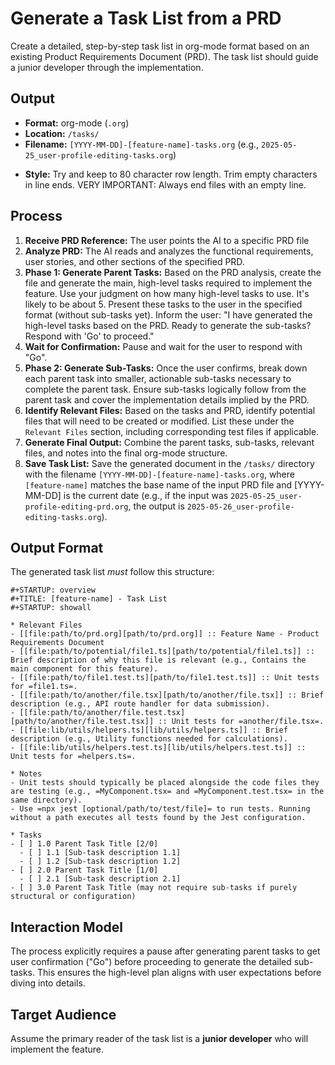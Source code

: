 # Generate a Task List from a PRD

Create a detailed, step-by-step task list in org-mode format based on an
existing Product Requirements Document (PRD). The task list should guide a
junior developer through the implementation.

## Output
- **Format:** org-mode (`.org`)
- **Location:** `/tasks/`
- **Filename:** `[YYYY-MM-DD]-[feature-name]-tasks.org` (e.g., `2025-05-25_user-profile-editing-tasks.org`)
* **Style:** Try and keep to 80 character row length. Trim empty characters in
  line ends. VERY IMPORTANT: Always end files with an empty line.

## Process
1. **Receive PRD Reference:** The user points the AI to a specific PRD file
2. **Analyze PRD:** The AI reads and analyzes the functional requirements, user
   stories, and other sections of the specified PRD.
3. **Phase 1: Generate Parent Tasks:** Based on the PRD analysis, create the
   file and generate the main, high-level tasks required to implement the
   feature. Use your judgment on how many high-level tasks to use. It's likely
   to be about 5. Present these tasks to the user in the specified format
   (without sub-tasks yet). Inform the user: "I have generated the high-level
   tasks based on the PRD. Ready to generate the sub-tasks? Respond with 'Go' to
   proceed."
4. **Wait for Confirmation:** Pause and wait for the user to respond with "Go".
5. **Phase 2: Generate Sub-Tasks:** Once the user confirms, break down each
   parent task into smaller, actionable sub-tasks necessary to complete the
   parent task. Ensure sub-tasks logically follow from the parent task and cover
   the implementation details implied by the PRD.
6. **Identify Relevant Files:** Based on the tasks and PRD, identify potential
   files that will need to be created or modified. List these under the
   `Relevant Files` section, including corresponding test files if applicable.
7. **Generate Final Output:** Combine the parent tasks, sub-tasks, relevant
   files, and notes into the final org-mode structure.
8. **Save Task List:** Save the generated document in the `/tasks/` directory
   with the filename `[YYYY-MM-DD]-[feature-name]-tasks.org`, where
   `[feature-name]` matches the base name of the input PRD file and [YYYY-MM-DD]
   is the current date (e.g., if the input was
   `2025-05-25_user-profile-editing-prd.org`, the output is
   `2025-05-26_user-profile-editing-tasks.org`).

## Output Format
The generated task list _must_ follow this structure:

```org-mode
#+STARTUP: overview
#+TITLE: [feature-name] - Task List
#+STARTUP: showall

* Relevant Files
- [[file:path/to/prd.org][path/to/prd.org]] :: Feature Name - Product Requirements Document
- [[file:path/to/potential/file1.ts][path/to/potential/file1.ts]] :: Brief description of why this file is relevant (e.g., Contains the main component for this feature).
- [[file:path/to/file1.test.ts][path/to/file1.test.ts]] :: Unit tests for =file1.ts=.
- [[file:path/to/another/file.tsx][path/to/another/file.tsx]] :: Brief description (e.g., API route handler for data submission).
- [[file:path/to/another/file.test.tsx][path/to/another/file.test.tsx]] :: Unit tests for =another/file.tsx=.
- [[file:lib/utils/helpers.ts][lib/utils/helpers.ts]] :: Brief description (e.g., Utility functions needed for calculations).
- [[file:lib/utils/helpers.test.ts][lib/utils/helpers.test.ts]] :: Unit tests for =helpers.ts=.

* Notes
- Unit tests should typically be placed alongside the code files they are testing (e.g., =MyComponent.tsx= and =MyComponent.test.tsx= in the same directory).
- Use =npx jest [optional/path/to/test/file]= to run tests. Running without a path executes all tests found by the Jest configuration.

* Tasks
- [ ] 1.0 Parent Task Title [2/0]
  - [ ] 1.1 [Sub-task description 1.1]
  - [ ] 1.2 [Sub-task description 1.2]
- [ ] 2.0 Parent Task Title [1/0]
  - [ ] 2.1 [Sub-task description 2.1]
- [ ] 3.0 Parent Task Title (may not require sub-tasks if purely structural or configuration)
```

## Interaction Model
The process explicitly requires a pause after generating parent tasks to get
user confirmation ("Go") before proceeding to generate the detailed
sub-tasks. This ensures the high-level plan aligns with user expectations before
diving into details.

## Target Audience
Assume the primary reader of the task list is a **junior developer** who will
implement the feature.
